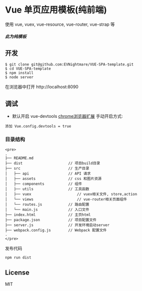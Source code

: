 # Vue 单页应用模板(纯前端)


使用 vue, vuex, vue-resource, vue-router, vue-strap 等   
##### 此为纯模板


## 开发

```
$ git clone git@github.com:EVNightmare/VUE-SPA-template.git
$ cd VUE-SPA-template
$ npm install
$ node server
```
在浏览器中打开 http://localhost:8090

## 调试
- 默认开启 vue-devtools [chrome浏览器扩展](https://github.com/vuejs/vue-devtools)
 手动开启方式:

```
添加 Vue.config.devtools = true
```

### 目录结构

```
<pre>
.
├── README.md           
├── dist                     // 项目build目录
├── src                      // 生产目录
│   ├── api                  // API 请求
│   ├── assets               // css 和图片资源
│   ├── components           // 组件
│   ├── utils                // 工具函数
│   ├── vuex            		 // vuex相关文件, store,action
│   └── views            		 // vue-router相关页面组件
│   └── routes.js            // 路由配置
│   └── main.js              // 入口文件
├── index.html               // 主页html
├── package.json             // 项目配置文件
├── server.js                // 开发环境启动server
├── webpack.config.js        // Webpack 配置文件
.
</pre>
```

发布代码
```
npm run dist
```

## License
MIT

